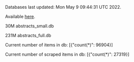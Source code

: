 Databases last updated: Mon May  9 09:44:31 UTC 2022. 

Available [here](https://github.com/cbeauhilton/ash-db/releases).


30M	abstracts_small.db

231M	abstracts_full.db

Current number of items in db:
[{"count(*)": 96904}]

Current number of scraped items in db:
[{"count(*)": 27319}]
